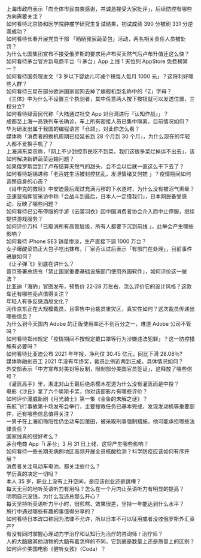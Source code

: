 上海市政府表示「向全体市民由衷感谢，并诚恳接受大家批评」，后续防控有哪些方向需要关注？  
如何看待北京协和医学院肿瘤学研究生复试结果，初试成绩 390 分被刷 331 分逆袭成功？  
如何看待长春开展党员干部 「晒晒我家蔬菜包」活动，两名相关责任人员被处罚？  
为什么七国集团宣布不接受俄罗斯的要求用卢布买天然气后卢布升值还这么快？  
如何看待茅台官方新电商平台「i 茅台」App 上线 1 天位列 AppStore 免费榜第一？  
如何看待国务院发文「3 岁以下婴幼儿可减个税每人每月 1000 元」？这将利好哪些人群？  
如何看待三星在部分欧洲国家官网去掉了旗舰机型名称中的「Z」字母？  
《三体》中为什么不设置三个执剑者，其中任意两人按下按钮就可以发送位置，三权分立?  
如何看待绿营民代称「大陆通过社交 App 对台湾进行『认知作战』」？  
成都至上海一高铁列车长确诊，车上所有密接人员已集中隔离，目前情况如何？  
华为研发出属于我国的编程语言「仓颉」，对此你怎么看？  
媒体称「消费者的换机周期已经延长到 28 个月到 30 个月」，为什么现在的年轻人都不爱换手机了？  
上海浦东菜农称，「网上不少封控市民吃不到菜，我们这很多菜烂掉运不出去」，该如何解决新鲜蔬菜运输问题？  
如果俄罗斯尝到了卢布结算天然气的甜头，会不会以后就一直这么干下去了？  
如何看待胡锡进称「老百姓生活被封控扰乱，发泄情绪又何妨 」？疫情期间如何调整自身的心态？  
《肖申克的救赎》中安迪最后爬过充满污秽的下水道时，为什么没有被沼气熏晕？  
亚速营指挥官采访中称「会战斗到最后，日本人一定懂我们」，日本网民备受感动，反映了哪些问题？  
如何看待已公布停服的手游《云裳羽衣》因中国消费者协会介入而中止停服，继续提供游戏服务？  
如何评价万科「已取消所有高管层级，所有人都要下沉到前线 」，此举会产生哪些影响？  
如何看待 iPhone SE3 销量惨淡，生产直接下调 1000 万台？  
女子曝酸菜馅正大包子吃出抹布，厂家否认过后表示「有部门在处理」，目前事件进展如何？  
《让子弹飞》到底在讲什么？  
普京签署总统令「禁止国家重要基础设施部门使用外国软件」，如何评价这一做法？  
比亚迪「海豹」官图发布，预售价 22-28 万左右，怎么评价它的设计风格？这款车还有哪些亮点值得关注？  
年轻人有多反感酒局文化？  
网传京东正在大规模裁员，且零售中台裁员重灾区，真实性如何？这次裁员传递出哪些信息？  
为什么到今天国内 Adobe 的正版使用率还不到百分之一，难道 Adobe 公司不管吗？  
如何看待郑州规定「疫情期间不按规定戴口罩等行为涉嫌违法犯罪」？这一防控措施有必要吗？  
如何看待比亚迪公布 2021 年年报，净利仅 30.45 亿元，同比下滑 28.08％?  
媒体称融创员工 2021 年没有年终奖，裁员比例近两到三成，具体情况如何？  
外交部表示「中方宣布对美对等反制，限制部分美国官员签证」，这释放了哪些信号？  
《灌篮高手》里，湘北对山王最后绝杀樱木花道为什么没有灌篮而是中投？  
电影《沙丘》拿了六个奥斯卡奖，你对该部影片有哪些评价？  
如何评价漫威新剧《月光骑士》第一集《金鱼的未解之谜》？  
东航飞行事故第十场发布会举行，主要搜救任务已基本完成，发现发动机等重要部件，还有哪些信息值得关注？  
一男子在上海初筛阳性仍坐动车回莆田，被采取刑事强制措施，他可能承担哪些法律责任？  
国家线真的很好考么？  
茅台电商 App「i 茅台」3 月 31 日上线，这将产生哪些影响？  
如何看待一些长期无病例地区高频开展全员核酸检测？科学防疫应该如何有序开展？  
消费者关注电动车电池，都关注些什么？  
学历真的决定一切吗？  
本人 35 岁，职业上没有上升空间，是应该创业还是跳槽？  
每天无目的地听英语听力有用吗？怎么在一个月内让英语听力有明显的提高？  
明明自己没钱，为什么我还总那么开心？  
每天坚持听英语听力半小时，很煎熬、效果很差，坚持一年能达到什么水平？  
旅行中遇过哪些有趣的事值得分享的？  
如何看待日本改口称因为法律不允许，所以日本不可以征用或者没收俄罗斯外汇资产?  
有没有同时掌握心理动力学治疗和认知行为治疗的咨询师 / 治疗师？  
人的大脑跟其他动物的大脑有着怎样的不同，它到底是数量上还是质量上的区别？  
如何评价美国电影《健听女孩》（Coda）？  
